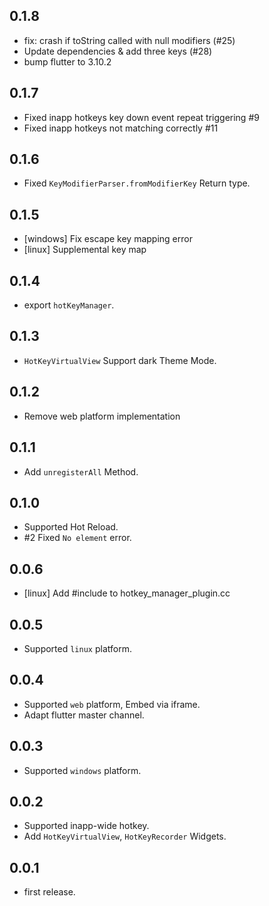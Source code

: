 ## 0.1.8

* fix: crash if toString called with null modifiers (#25)
* Update dependencies & add three keys (#28)
* bump flutter to 3.10.2

## 0.1.7

* Fixed inapp hotkeys key down event repeat triggering #9
* Fixed inapp hotkeys not matching correctly #11

## 0.1.6

* Fixed `KeyModifierParser.fromModifierKey` Return type.

## 0.1.5

* [windows] Fix escape key mapping error
* [linux] Supplemental key map

## 0.1.4

* export `hotKeyManager`.

## 0.1.3

* `HotKeyVirtualView` Support dark Theme Mode.

## 0.1.2

* Remove web platform implementation

## 0.1.1

* Add `unregisterAll` Method.

## 0.1.0

* Supported Hot Reload.
* #2 Fixed `No element` error.

## 0.0.6

* [linux] Add #include <string> to hotkey_manager_plugin.cc

## 0.0.5

* Supported `linux` platform.

## 0.0.4

* Supported `web` platform, Embed via iframe.
* Adapt flutter master channel.

## 0.0.3

* Supported `windows` platform.

## 0.0.2

* Supported inapp-wide hotkey.
* Add `HotKeyVirtualView`, `HotKeyRecorder` Widgets.

## 0.0.1

* first release.
